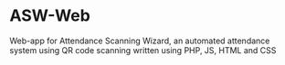 # ASW-Web
Web-app for Attendance Scanning Wizard, an automated attendance system using QR code scanning written using PHP, JS, HTML and CSS
